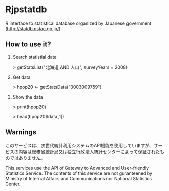 Rjpstatdb
=========

R interface to statistical database organized by Japanese government (http://statdb.nstac.go.jp/)

How to use it?
--------------

1. Search statistial data

    \> getStatsList("北海道 AND 人口", surveyYears = 2008)

2. Get data

    \> hpop20 <- getStatsData("0003009759")

3. Show the data

    \> print(hpop20)

    \> head(hpop20$data[1])

Warnings
--------
このサービスは、次世代統計利用システムのAPI機能を使用していますが、サービスの内容は総務省統計局又は独立行政法人統計センターによって保証されたものではありません。

This services use the API of Gateway to Advanced and User-friendly Statistics Service. The contents of this service are not guranteened by Ministry of Internal Affairs and Communications nor National Statistics Center. 
